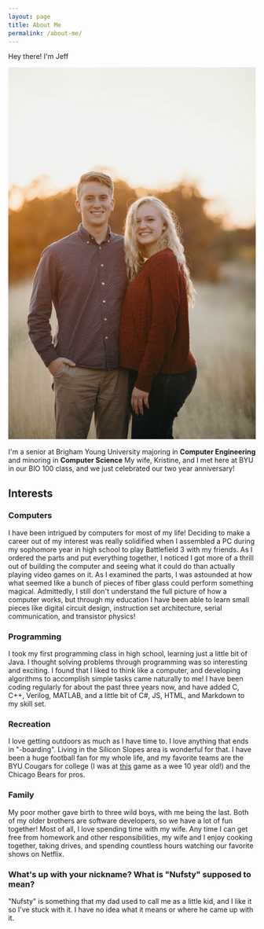 ```yaml
---
layout: page
title: About Me
permalink: /about-me/
---
```

Hey there! I'm Jeff

<div style="text-align:center"><img src ="/assets/images/MeAndWifey.jpg" /></div>

I'm a senior at Brigham Young University majoring in **Computer Engineering** and minoring in **Computer Science** My wife, Kristine, and I met here at BYU in our BIO 100 class, and we just celebrated our two year anniversary!

## Interests

### Computers
I have been intrigued by computers for most of my life! Deciding to make a career out of my interest was really solidified when I assembled a PC during my sophomore year in high school to play Battlefield 3 with my friends. As I ordered the parts and put everything together, I noticed I got more of a thrill out of building the computer and seeing what it could do than actually playing video games on it. As I examined the parts, I was astounded at how what seemed like a bunch of pieces of fiber glass could perform something magical. Admittedly, I still don't understand the full picture of how a computer works, but through my education I have been able to learn small pieces like digital circuit design, instruction set architecture, serial communication, and transistor physics! 

### Programming
I took my first programming class in high school, learning just a little bit of Java. I thought solving problems through programming was so interesting and exciting. I found that I liked to think like a computer, and developing algorithms to accomplish simple tasks came naturally to me! I have been coding regularly for about the past three years now, and have added C, C++, Verilog, MATLAB, and a little bit of C#, JS, HTML, and Markdown to my skill set.

### Recreation
I love getting outdoors as much as I have time to. I love anything that ends in "-boarding". Living in the Silicon Slopes area is wonderful for that. I have been a huge football fan for my whole life, and my favorite teams are the BYU Cougars for college (I was at [this](https://youtu.be/8TT78kCie_I) game as a wee 10 year old!) and the Chicago Bears for pros.

### Family
My poor mother gave birth to three wild boys, with me being the last. Both of my older brothers are software developers, so we have a lot of fun together!
Most of all, I love spending time with my wife. Any time I can get free from homework and other responsibilities, my wife and I enjoy cooking together, taking drives, and spending countless hours watching our favorite shows on Netflix.

### What's up with your nickname? What is "Nufsty" supposed to mean?
"Nufsty" is something that my dad used to call me as a little kid, and I like it so I've stuck with it. I have no idea what it means or where he came up with it.
